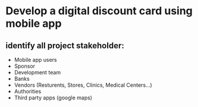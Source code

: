 # Develop a digital discount card using mobile app
## identify all project stakeholder:
- Mobile app users
- Sponsor
- Development team
- Banks
- Vendors (Resturents, Stores, Clinics, Medical Centers...)
- Authorities
- Third party apps (google maps)